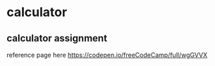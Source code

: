 # calculator
## calculator assignment
reference page here https://codepen.io/freeCodeCamp/full/wgGVVX
